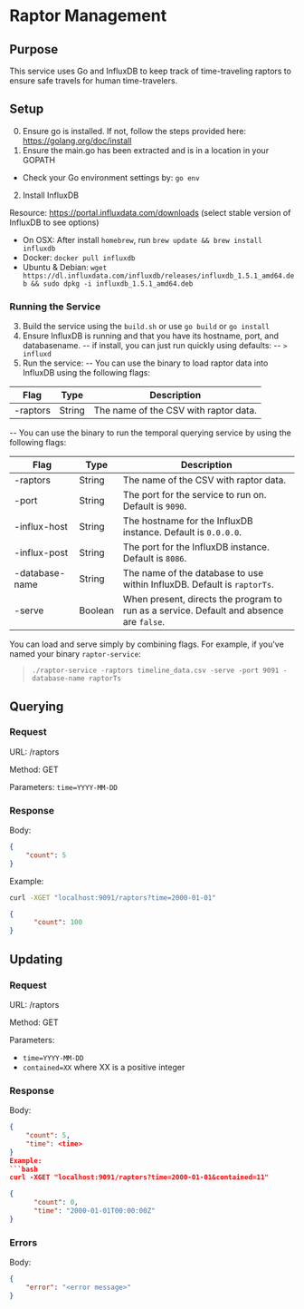 # Raptor Management

## Purpose
This service uses Go and InfluxDB to keep track of time-traveling raptors to ensure
safe travels for human time-travelers.

## Setup 
0. Ensure go is installed. If not, follow the steps provided here: https://golang.org/doc/install
1. Ensure the main.go has been extracted and is in a location in your GOPATH
- Check your Go environment settings by: `go env`
2. Install InfluxDB

Resource: https://portal.influxdata.com/downloads (select stable version of InfluxDB to see options)
- On OSX: After install `homebrew`, run `brew update && brew install influxdb`
- Docker: `docker pull influxdb`
- Ubuntu & Debian: `wget https://dl.influxdata.com/influxdb/releases/influxdb_1.5.1_amd64.deb && sudo dpkg -i influxdb_1.5.1_amd64.deb`

### Running the Service
3. Build the service using the `build.sh` or use `go build` or `go install`
4. Ensure InfluxDB is running and that you have its hostname, port, and databasename.
-- if install, you can just run quickly using defaults:
-- `> influxd`
5. Run the service:
-- You can use the binary to load raptor data into InfluxDB using the following flags:

|Flag|Type|Description|
|----|----|-----------|
|-raptors|String|The name of the CSV with raptor data.|

-- You can use the binary to run the temporal querying service by using the following flags:

|Flag|Type|Description|
|----|----|-----------|
|-raptors|String|The name of the CSV with raptor data.|
|-port|String|The port for the service to run on. Default is `9090`.|
|-influx-host|String|The hostname for the InfluxDB instance. Default is `0.0.0.0`.|
|-influx-post|String|The port for the InfluxDB instance. Default is `8086`.|
|-database-name|String|The name of the database to use within InfluxDB. Default is `raptorTs`.|
|-serve|Boolean|When present, directs the program to run as a service. Default and absence are `false`.|

You can load and serve simply by combining flags. For example, if you've named your binary `raptor-service`:
> `./raptor-service -raptors timeline_data.csv -serve -port 9091 -database-name raptorTs`

## Querying
### Request
URL: /raptors

Method: GET

Parameters: `time=YYYY-MM-DD`

### Response
Body:
```json
{
    "count": 5
}
```
Example:
```bash
curl -XGET "localhost:9091/raptors?time=2000-01-01"
```
```json
{
      "count": 100
}
```

## Updating
### Request
URL: /raptors

Method: GET

Parameters:
- `time=YYYY-MM-DD`
- `contained=XX` where XX is a positive integer

### Response
Body:
```json
{
    "count": 5,
    "time": <time>
}
Example:
```bash
curl -XGET "localhost:9091/raptors?time=2000-01-01&contained=11"
```
```json
{
      "count": 0,
      "time": "2000-01-01T00:00:00Z"
}
```

### Errors
Body:
```json
{
    "error": "<error message>"
}
```
